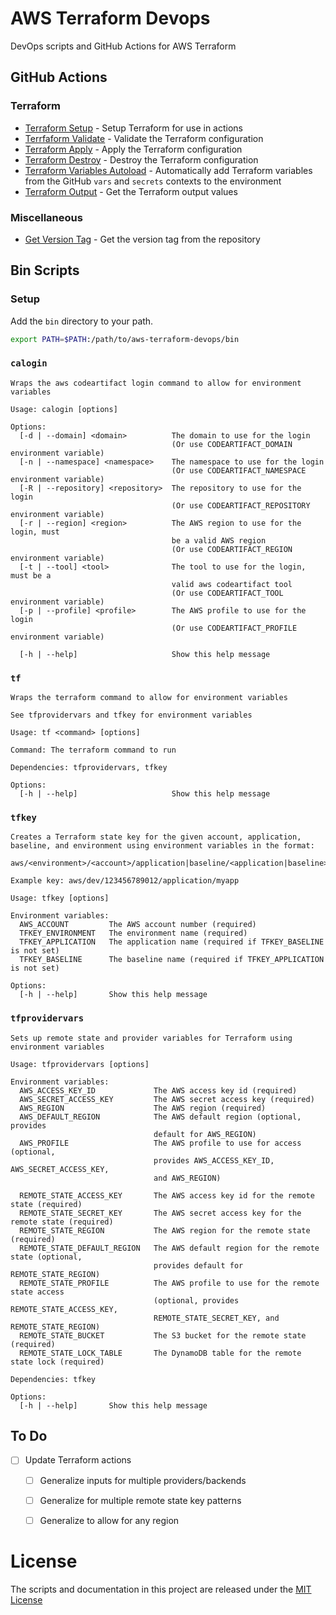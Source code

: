 # AWS Terraform Devops

DevOps scripts and GitHub Actions for AWS Terraform

## GitHub Actions

### Terraform

- [Terraform Setup](github-actions/terraform-setup/README.md) - Setup Terraform for use in actions
- [Terrfaform Validate](github-actions/terraform-validate/README.md) - Validate the Terraform configuration
- [Terraform Apply](github-actions/terraform-apply/README.md) - Apply the Terraform configuration
- [Terraform Destroy](github-actions/terraform-destroy/README.md) - Destroy the Terraform configuration
- [Terraform Variables Autoload](github-actions/terraform-vars-autoload/README.md) - Automatically add Terraform variables from the GitHub `vars` and `secrets` contexts to the environment
- [Terraform Output](github-actions/terraform-output/README.md) - Get the Terraform output values

### Miscellaneous

- [Get Version Tag](github-actions/get-version-tag/README.md) - Get the version tag from the repository

## Bin Scripts

### Setup

Add the `bin` directory to your path.

```bash
export PATH=$PATH:/path/to/aws-terraform-devops/bin
```

### `calogin`

```
Wraps the aws codeartifact login command to allow for environment variables

Usage: calogin [options]

Options:
  [-d | --domain] <domain>          The domain to use for the login
                                    (Or use CODEARTIFACT_DOMAIN environment variable)
  [-n | --namespace] <namespace>    The namespace to use for the login
                                    (Or use CODEARTIFACT_NAMESPACE environment variable)
  [-R | --repository] <repository>  The repository to use for the login
                                    (Or use CODEARTIFACT_REPOSITORY environment variable)
  [-r | --region] <region>          The AWS region to use for the login, must
                                    be a valid AWS region
                                    (Or use CODEARTIFACT_REGION environment variable)
  [-t | --tool] <tool>              The tool to use for the login, must be a
                                    valid aws codeartifact tool
                                    (Or use CODEARTIFACT_TOOL environment variable)
  [-p | --profile] <profile>        The AWS profile to use for the login
                                    (Or use CODEARTIFACT_PROFILE environment variable)

  [-h | --help]                     Show this help message
```

### `tf`

```
Wraps the terraform command to allow for environment variables

See tfprovidervars and tfkey for environment variables

Usage: tf <command> [options]

Command: The terraform command to run

Dependencies: tfprovidervars, tfkey

Options:
  [-h | --help]                     Show this help message
```

### `tfkey`

```
Creates a Terraform state key for the given account, application, baseline, and environment using environment variables in the format:

aws/<environment>/<account>/application|baseline/<application|baseline>

Example key: aws/dev/123456789012/application/myapp

Usage: tfkey [options]

Environment variables:
  AWS_ACCOUNT         The AWS account number (required)
  TFKEY_ENVIRONMENT   The environment name (required)
  TFKEY_APPLICATION   The application name (required if TFKEY_BASELINE is not set)
  TFKEY_BASELINE      The baseline name (required if TFKEY_APPLICATION is not set)

Options:
  [-h | --help]       Show this help message
```

### `tfprovidervars`

```
Sets up remote state and provider variables for Terraform using environment variables

Usage: tfprovidervars [options]

Environment variables:
  AWS_ACCESS_KEY_ID             The AWS access key id (required)
  AWS_SECRET_ACCESS_KEY         The AWS secret access key (required)
  AWS_REGION                    The AWS region (required)
  AWS_DEFAULT_REGION            The AWS default region (optional, provides
                                default for AWS_REGION)
  AWS_PROFILE                   The AWS profile to use for access (optional,
                                provides AWS_ACCESS_KEY_ID, AWS_SECRET_ACCESS_KEY,
                                and AWS_REGION)

  REMOTE_STATE_ACCESS_KEY       The AWS access key id for the remote state (required)
  REMOTE_STATE_SECRET_KEY       The AWS secret access key for the remote state (required)
  REMOTE_STATE_REGION           The AWS region for the remote state (required)
  REMOTE_STATE_DEFAULT_REGION   The AWS default region for the remote state (optional,
                                provides default for REMOTE_STATE_REGION)
  REMOTE_STATE_PROFILE          The AWS profile to use for the remote state access
                                (optional, provides REMOTE_STATE_ACCESS_KEY,
                                REMOTE_STATE_SECRET_KEY, and REMOTE_STATE_REGION)
  REMOTE_STATE_BUCKET           The S3 bucket for the remote state (required)
  REMOTE_STATE_LOCK_TABLE       The DynamoDB table for the remote state lock (required)

Dependencies: tfkey

Options:
  [-h | --help]       Show this help message
```

## To Do

- [ ] Update Terraform actions
  - [ ] Generalize inputs for multiple providers/backends
  - [ ] Generalize for multiple remote state key patterns
  - [ ] Generalize to allow for any region


# License

The scripts and documentation in this project are released under the [MIT License](LICENSE)
